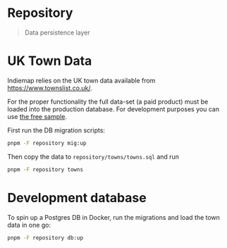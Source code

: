# Repository

> Data persistence layer

# UK Town Data

Indiemap relies on the UK town data available from https://www.townslist.co.uk/.

For the proper functionality the full data-set (a paid product) must be loaded into the production database.
For development purposes you can use [the free sample](https://www.townslist.co.uk/sample/).

First run the DB migration scripts:

```sh
pnpm -F repository mig:up
```

Then copy the data to `repository/towns/towns.sql` and run

```sh
pnpm -F repository towns
```

# Development database

To spin up a Postgres DB in Docker, run the migrations and load the town data in one go:

```sh
pnpm -F repository db:up
```
